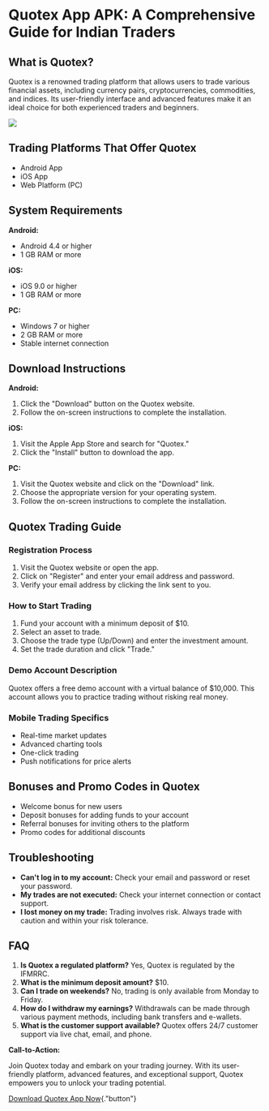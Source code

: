 # Quotex App APK: A Comprehensive Guide for Indian Traders

## What is Quotex?

Quotex is a renowned trading platform that allows users to trade various
financial assets, including currency pairs, cryptocurrencies,
commodities, and indices. Its user-friendly interface and advanced
features make it an ideal choice for both experienced traders and
beginners.

[![](https://static.quotex.io/files/10_en/300_250.jpg)](https://traff.sbs/brokerqxlid)

## Trading Platforms That Offer Quotex

-   Android App
-   iOS App
-   Web Platform (PC)

## System Requirements

**Android:**

-   Android 4.4 or higher
-   1 GB RAM or more

**iOS:**

-   iOS 9.0 or higher
-   1 GB RAM or more

**PC:**

-   Windows 7 or higher
-   2 GB RAM or more
-   Stable internet connection

## Download Instructions

**Android:**

1.  Click the "Download" button on the Quotex website.
2.  Follow the on-screen instructions to complete the installation.

**iOS:**

1.  Visit the Apple App Store and search for "Quotex."
2.  Click the "Install" button to download the app.

**PC:**

1.  Visit the Quotex website and click on the "Download" link.
2.  Choose the appropriate version for your operating system.
3.  Follow the on-screen instructions to complete the installation.

## Quotex Trading Guide

### Registration Process

1.  Visit the Quotex website or open the app.
2.  Click on "Register" and enter your email address and password.
3.  Verify your email address by clicking the link sent to you.

### How to Start Trading

1.  Fund your account with a minimum deposit of \$10.
2.  Select an asset to trade.
3.  Choose the trade type (Up/Down) and enter the investment amount.
4.  Set the trade duration and click "Trade."

### Demo Account Description

Quotex offers a free demo account with a virtual balance of \$10,000.
This account allows you to practice trading without risking real money.

### Mobile Trading Specifics

-   Real-time market updates
-   Advanced charting tools
-   One-click trading
-   Push notifications for price alerts

## Bonuses and Promo Codes in Quotex

-   Welcome bonus for new users
-   Deposit bonuses for adding funds to your account
-   Referral bonuses for inviting others to the platform
-   Promo codes for additional discounts

## Troubleshooting

-   **Can\'t log in to my account:** Check your email and password or
    reset your password.
-   **My trades are not executed:** Check your internet connection or
    contact support.
-   **I lost money on my trade:** Trading involves risk. Always trade
    with caution and within your risk tolerance.

## FAQ

1.  **Is Quotex a regulated platform?** Yes, Quotex is regulated by the
    IFMRRC.
2.  **What is the minimum deposit amount?** \$10.
3.  **Can I trade on weekends?** No, trading is only available from
    Monday to Friday.
4.  **How do I withdraw my earnings?** Withdrawals can be made through
    various payment methods, including bank transfers and e-wallets.
5.  **What is the customer support available?** Quotex offers 24/7
    customer support via live chat, email, and phone.

**Call-to-Action:**

Join Quotex today and embark on your trading journey. With its
user-friendly platform, advanced features, and exceptional support,
Quotex empowers you to unlock your trading potential.

[Download Quotex App
Now](\%22https://traff.sbs/quotexonelink\%22){."button"}

